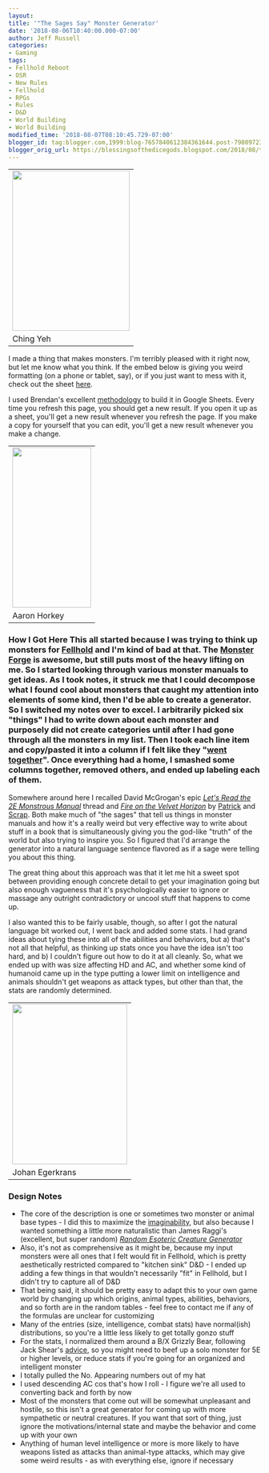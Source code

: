 ```yaml
---
layout:  
title: '"The Sages Say" Monster Generator'
date: '2018-08-06T10:40:00.000-07:00'
author: Jeff Russell
categories:
- Gaming
tags:
- Fellhold Reboot
- OSR
- New Rules
- Fellhold
- RPGs
- Rules
- D&D
- World Building
- World Building
modified_time: '2018-08-07T08:10:45.729-07:00'
blogger_id: tag:blogger.com,1999:blog-7657840612384361644.post-798097235185905584
blogger_orig_url: https://blessingsofthedicegods.blogspot.com/2018/08/the-sages-say-monster-generator.html
---
```


 <table> <tbody> <tr class="odd"> <td><a href="https://cdnb.artstation.com/p/assets/images/images/005/674/033/large/ching-yeh-god.jpg?1492914710"><img src="https://cdnb.artstation.com/p/assets/images/images/005/674/033/large/ching-yeh-god.jpg?1492914710" width="234" height="320" /></a></td> </tr> <tr class="even"> <td>Ching Yeh</td> </tr> </tbody> </table> 
  

I made a thing that makes monsters. I'm terribly pleased with it right now, but let me know what you think. If the embed below is giving you weird formatting (on a phone or tablet, say), or if you just want to mess with it, check out the sheet [here](https://docs.google.com/spreadsheets/d/10IPuObMhs2Tajf79ewc5tUKsfOrwG0fCdLS_T62U7ZU/edit?usp=sharing).  
  

  
I used Brendan's excellent [methodology](http://www.necropraxis.com/2018/07/22/random-table-format-wars/) to build it in Google Sheets. Every time you refresh this page, you should get a new result. If you open it up as a sheet, you'll get a new result whenever you refresh the page. If you make a copy for yourself that you can edit, you'll get a new result whenever you make a change.  
  

<table> <tbody> <tr class="odd"> <td><a href="https://i.pinimg.com/originals/ed/20/ea/ed20eaddd70d3b867018e2d4d23b4294.jpg"><img src="https://i.pinimg.com/originals/ed/20/ea/ed20eaddd70d3b867018e2d4d23b4294.jpg" width="157" height="320" /></a></td> </tr> <tr class="even"> <td>Aaron Horkey</td> </tr> </tbody> </table> 
  

### How I Got Here  This all started because I was trying to think up monsters for [Fellhold](http://blessingsofthedicegods.blogspot.com/search/label/Fellhold) and I'm kind of bad at that. The [Monster Forge](http://www.thewingless.com/forge/forge.htm) is awesome, but still puts most of the heavy lifting on me. So I started looking through various monster manuals to get ideas. As I took notes, it struck me that I could decompose what I found cool about monsters that caught my attention into elements of some kind, then I'd be able to create a generator. So I switched my notes over to excel. I arbitrarily picked six "things" I had to write down about each monster and purposely did not create categories until after I had gone through all the monsters in my list. Then I took each line item and copy/pasted it into a column if I felt like they "[went together](https://generalassemb.ly/design/user-experience-design/affinity-mapping)". Once everything had a home, I smashed some columns together, removed others, and ended up labeling each of them.  
  

Somewhere around here I recalled David McGrogan's epic *[Let's Read the 2E Monstrous Manual](http://monstersandmanuals.blogspot.com/2014/05/housekeeping.html)* thread and *[Fire on the Velvet Horizon](http://www.lulu.com/shop/patrick-stuart-and-scrap-princess/fire-on-the-velvet-horizon/paperback/product-23550253.html)* by [Patrick](http://falsemachine.blogspot.com/) and [Scrap](http://monstermanualsewnfrompants.blogspot.com/). Both make much of "the sages" that tell us things in monster manuals and how it's a really weird but very effective way to write about stuff in a book that is simultaneously giving you the god-like "truth" of the world but also trying to inspire you. So I figured that I'd arrange the generator into a natural language sentence flavored as if a sage were telling you about this thing. 
  

The great thing about this approach was that it let me hit a sweet spot between providing enough concrete detail to get your imagination going but also enough vagueness that it's psychologically easier to ignore or massage any outright contradictory or uncool stuff that happens to come up.  
  

I also wanted this to be fairly usable, though, so after I got the natural language bit worked out, I went back and added some stats. I had grand ideas about tying these into all of the abilities and behaviors, but a) that's not all that helpful, as thinking up stats once you have the idea isn't too hard, and b) I couldn't figure out how to do it at all cleanly. So, what we ended up with was size affecting HD and AC, and whether some kind of humanoid came up in the type putting a lower limit on intelligence and animals shouldn't get weapons as attack types, but other than that, the stats are randomly determined. 
  

<table> <tbody> <tr class="odd"> <td><a href="https://i.pinimg.com/564x/1f/2a/db/1f2adb2c619f0e3e26de7854e0e38648.jpg"><img src="https://i.pinimg.com/564x/1f/2a/db/1f2adb2c619f0e3e26de7854e0e38648.jpg" width="229" height="320" /></a></td> </tr> <tr class="even"> <td>Johan Egerkrans</td> </tr> </tbody> </table> 
  

### Design Notes 
  - The core of the description is one or sometimes two monster or
    animal base types - I did this to maximize the
    [imaginability](http://dndwithpornstars.blogspot.com/2009/10/imaginable-monsters-sci-fi-monsters-etc.html?zx=14c3c88963fb2fde),
    but also because I wanted something a little more naturalistic than
    James Raggi's (excellent, but super random) *[Random Esoteric
    Creature
    Generator](http://www.drivethrurpg.com/product/58916/Random-Esoteric-Creature-Generator-for-Classic-Fantasy-RolePlaying-Games-and-their-Modern-Simulacra)*
  - Also, it's not as comprehensive as it might be, because my input
    monsters were all ones that I felt would fit in Fellhold, which is
    pretty aesthetically restricted compared to "kitchen sink" D&D - I
    ended up adding a few things in that wouldn't necessarily "fit" in
    Fellhold, but I didn't try to capture all of D&D
  - That being said, it should be pretty easy to adapt this to your own
    game world by changing up which origins, animal types, abilities,
    behaviors, and so forth are in the random tables - feel free to
    contact me if any of the formulas are unclear for customizing
  - Many of the entries (size, intelligence, combat stats) have
    normal(ish) distributions, so you're a little less likely to get
    totally gonzo stuff
  - For the stats, I normalized them around a B/X Grizzly Bear,
    following Jack Shear's
    [advice](http://talesofthegrotesqueanddungeonesque.blogspot.com/2016/08/just-use-bears.html),
    so you might need to beef up a solo monster for 5E or higher levels,
    or reduce stats if you're going for an organized and intelligent
    monster
  - I totally pulled the No. Appearing numbers out of my hat
  - I used descending AC cos that's how I roll - I figure we're all used
    to converting back and forth by now
  - Most of the monsters that come out will be somewhat unpleasant and
    hostile, so this isn't a great generator for coming up with more
    sympathetic or neutral creatures. If you want that sort of thing,
    just ignore the motivations/internal state and maybe the behavior
    and come up with your own
  - Anything of human level intelligence or more is more likely to have
    weapons listed as attacks than animal-type attacks, which may give
    some weird results - as with everything else, ignore if necessary
